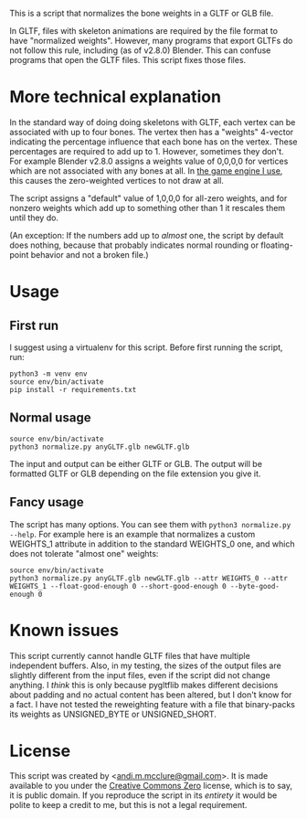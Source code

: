 This is a script that normalizes the bone weights in a GLTF or GLB file.

In GLTF, files with skeleton animations are required by the file format to have "normalized weights". However, many programs that export GLTFs do not follow this rule, including (as of v2.8.0) Blender. This can confuse programs that open the GLTF files. This script fixes those files.

# More technical explanation

In the standard way of doing doing skeletons with GLTF, each vertex can be associated with up to four bones. The vertex then has a "weights" 4-vector indicating the percentage influence that each bone has on the vertex. These percentages are required to add up to 1. However, sometimes they don't. For example Blender v2.8.0 assigns a weights value of 0,0,0,0 for vertices which are not associated with any bones at all. In [the game engine I use](http://lovr.org/), this causes the zero-weighted vertices to not draw at all.

The script assigns a "default" value of 1,0,0,0 for all-zero weights, and for nonzero weights which add up to something other than 1 it rescales them until they do.

(An exception: If the numbers add up to *almost* one, the script by default does nothing, because that probably indicates normal rounding or floating-point behavior and not a broken file.)

# Usage

## First run

I suggest using a virtualenv for this script. Before first running the script, run:

	python3 -m venv env
	source env/bin/activate
	pip install -r requirements.txt

## Normal usage

	source env/bin/activate
	python3 normalize.py anyGLTF.glb newGLTF.glb

The input and output can be either GLTF or GLB. The output will be formatted GLTF or GLB depending on the file extension you give it.

## Fancy usage

The script has many options. You can see them with `python3 normalize.py --help`. For example here is an example that normalizes a custom WEIGHTS_1 attribute in addition to the standard WEIGHTS_0 one, and which does not tolerate "almost one" weights:

	source env/bin/activate
	python3 normalize.py anyGLTF.glb newGLTF.glb --attr WEIGHTS_0 --attr WEIGHTS_1 --float-good-enough 0 --short-good-enough 0 --byte-good-enough 0

# Known issues

This script currently cannot handle GLTF files that have multiple independent buffers. Also, in my testing, the sizes of the output files are slightly different from the input files, even if the script did not change anything. I *think* this is only because pygltflib makes different decisions about padding and no actual content has been altered, but I don't know for a fact. I have not tested the reweighting feature with a file that binary-packs its weights as UNSIGNED_BYTE or UNSIGNED_SHORT.

# License

This script was created by <<andi.m.mcclure@gmail.com>>. It is made available to you under the [Creative Commons Zero](https://creativecommons.org/publicdomain/zero/1.0/legalcode.txt) license, which is to say, it is public domain. If you reproduce the script in its *entirety* it would be polite to keep a credit to me, but this is not a legal requirement.